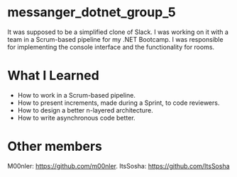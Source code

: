 # messanger_dotnet_group_5

It was supposed to be a simplified clone of Slack. I was working on it with a team in a Scrum-based pipeline for my .NET Bootcamp. I was responsible for implementing the console interface and the functionality for rooms.

# What I Learned

- How to work in a Scrum-based pipeline.
- How to present increments, made during a Sprint, to code reviewers.
- How to design a better n-layered architecture.
- How to write asynchronous code better.

# Other members

M00nler: <https://github.com/m00nler>.
ItsSosha: <https://github.com/ItsSosha>